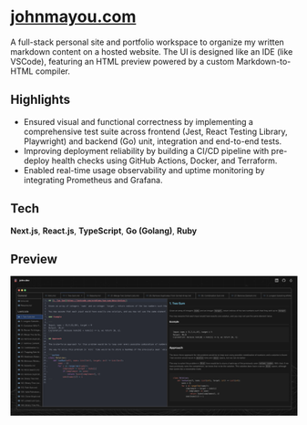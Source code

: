 # [johnmayou.com](https://www.johnmayou.com)

A full-stack personal site and portfolio workspace to organize my written markdown content on a hosted website. The UI is designed like an IDE (like VSCode), featuring an HTML preview powered by a custom Markdown-to-HTML compiler.

## Highlights

- Ensured visual and functional correctness by implementing a comprehensive test suite across frontend (Jest, React Testing Library, Playwright) and backend (Go) unit, integration and end-to-end tests.
- Improving deployment reliability by building a CI/CD pipeline with pre-deploy health checks using GitHub Actions, Docker, and Terraform.
- Enabled real-time usage observability and uptime monitoring by integrating Prometheus and Grafana.

## Tech

**Next.js**, **React.js**, **TypeScript**, **Go (Golang)**, **Ruby**

## Preview

![preview](images/readme-screenshot.png)
